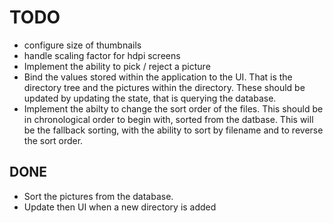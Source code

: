 # TODO

- configure size of thumbnails
- handle scaling factor for hdpi screens
- Implement the ability to pick / reject a picture
- Bind the values stored within the application to the UI. 
  That is the directory tree and the pictures within the directory.
  These should be updated by updating the state, that is
  querying the database.
- Implement the abilty to change the sort order of the files. This should be
  in chronological order to begin with, sorted from the datbase. 
  This will be the fallback sorting, with the ability to sort by filename
  and to reverse the sort order.

## DONE
- Sort the pictures from the database.
- Update then UI when a new directory is added
